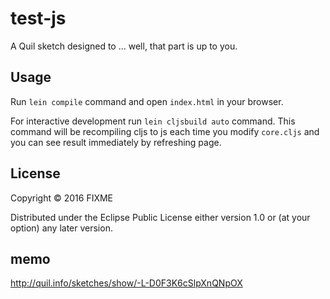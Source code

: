 # test-js

A Quil sketch designed to ... well, that part is up to you.

## Usage

Run `lein compile` command and open `index.html` in your browser.

For interactive development run `lein cljsbuild auto` command. This command will be recompiling cljs to js each time you modify `core.cljs` and you can see result immediately by refreshing page.

## License

Copyright © 2016 FIXME

Distributed under the Eclipse Public License either version 1.0 or (at
your option) any later version.

## memo
http://quil.info/sketches/show/-L-D0F3K6cSlpXnQNpOX
